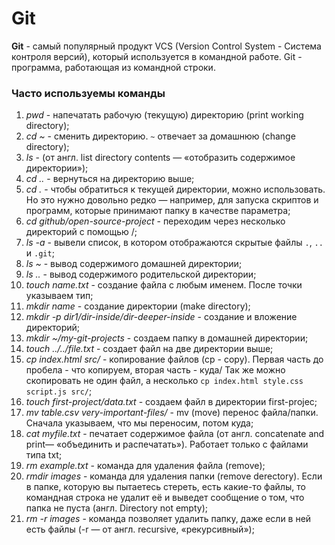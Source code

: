 # Git

**Git** - самый популярный продукт VCS (Version Control System - Система контроля версий), который используется в командной работе. Git - программа, работающая из командной строки.


### Часто используемы команды


1. _pwd_ - напечатать рабочую (текущую) директорию (print working directory);
2. _cd ~_ - сменить директорию. `~` отвечает за домашнюю (change directory);
3. _ls_ - (от англ. list directory contents — «отобразить содержимое директории»);
4. _cd .._ - вернуться на директорию выше;
5. _cd ._ - чтобы обратиться к текущей директории, можно использовать. Но это нужно довольно редко — например, для запуска скриптов и программ, которые принимают папку в качестве параметра;
6. _cd github/open-source-project_ - переходим через несколько директорий с помощью /;
7. _ls -a_ - вывели список, в котором отображаются скрытые файлы `.`, `..` и `.git`;
8. _ls ~_ - вывод содержимого домашней директории;
9. _ls .._ - вывод содержимого родительской директории;
10. _touch name.txt_ - создание файла с любым именем. После точки указываем тип;
11. _mkdir name_ - создание директории (make directory);
12. _mkdir -p dir1/dir-inside/dir-deeper-inside_ - создание и вложение директорий;
13. _mkdir ~/my-git-projects_ - создаем папку в домашней директории;
14. _touch ../../file.txt_ - создает файл на две директории выше;
15. _cp index.html src/_ - копирование файлов (cp - copy). Первая часть до пробела - что копируем, вторая часть - куда/  Так же можно скопировать не один файл, а несколько `cp index.html style.css script.js src/`;
16. _touch first-project/data.txt_ - создаем файл в директории first-projec;
17. _mv table.csv very-important-files/_ - mv (move) перенос файла/папки. Сначала указываем, что мы переносим, потом куда;
18. _cat myfile.txt_ - печатает содержимое файла (от англ. concatenate and print— «объединить и распечатать»). Работает только с файлами типа txt;
19. _rm example.txt_ - команда для удаления файла (remove);
20. _rmdir images_ - команда для удаления папки (remove derectory). Если в папке, которую вы пытаетесь стереть, есть какие-то файлы, то командная строка не удалит её и выведет сообщение о том, что папка не пуста (англ. Directory not empty);
21. _rm -r images_ - команда позволяет удалить папку, даже если в ней есть файлы (-r — от англ. recursive, «рекурсивный»);